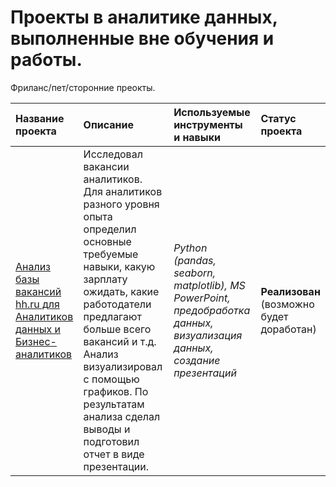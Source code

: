 # Проекты в аналитике данных, выполненные вне обучения и работы.

Фриланс/пет/сторонние преокты.

| Название проекта | Описание | Используемые инструменты и навыки | Статус проекта | 
| :---------------------- | :---------------------- | :---------------------- | :---------------------- |
| [Анализ базы вакансий hh.ru для Аналитиков данных и Бизнес-аналитиков](hh_proj) | Исследовал вакансии аналитиков. Для аналитиков разного уровня опыта определил основные требуемые навыки, какую зарплату ожидать, какие работодатели предлагают больше всего вакансий и т.д. Анализ визуализировал с помощью графиков. По результатам анализа сделал выводы и подготовил отчет в виде презентации. | *Python (pandas, seaborn, matplotlib), MS PowerPoint, предобработка данных, визуализация данных, создание презентаций*| **Реализован** (возможно будет доработан)|
